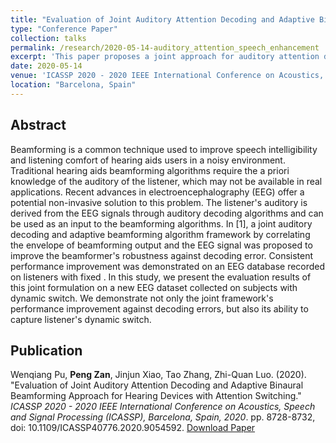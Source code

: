 ```yaml
---
title: "Evaluation of Joint Auditory Attention Decoding and Adaptive Binaural Beamforming Approach for Hearing Devices with Attention Switching"
type: "Conference Paper"
collection: talks
permalink: /research/2020-05-14-auditory_attention_speech_enhancement
excerpt: 'This paper proposes a joint approach for auditory attention detection and speech enhancement.'
date: 2020-05-14
venue: 'ICASSP 2020 - 2020 IEEE International Conference on Acoustics, Speech and Signal Processing (ICASSP)'
location: "Barcelona, Spain"
---
```


Abstract
------
Beamforming is a common technique used to improve speech intelligibility and listening comfort of hearing aids users in a noisy environment. Traditional hearing aids beamforming algorithms require the a priori knowledge of the auditory of the listener, which may not be available in real applications. Recent advances in electroencephalography (EEG) offer a potential non-invasive solution to this problem. The listener's auditory is derived from the EEG signals through auditory decoding algorithms and can be used as an input to the beamforming algorithms. In [1], a joint auditory decoding and adaptive beamforming algorithm framework by correlating the envelope of beamforming output and the EEG signal was proposed to improve the beamformer's robustness against decoding error. Consistent performance improvement was demonstrated on an EEG database recorded on listeners with fixed . In this study, we present the evaluation results of this joint formulation on a new EEG dataset collected on subjects with dynamic switch. We demonstrate not only the joint framework's performance improvement against decoding errors, but also its ability to capture listener's dynamic switch.

Publication
------
Wenqiang Pu, **Peng Zan**, Jinjun Xiao, Tao Zhang, Zhi-Quan Luo. (2020). &quot;Evaluation of Joint Auditory Attention Decoding and Adaptive Binaural Beamforming Approach for Hearing Devices with Attention Switching.&quot; <i>ICASSP 2020 - 2020 IEEE International Conference on Acoustics, Speech and Signal Processing (ICASSP), Barcelona, Spain, 2020</i>. pp. 8728-8732, doi: 10.1109/ICASSP40776.2020.9054592. [Download Paper](http://patrickzan.github.io/files/auditory_attention_speech_enhancement.pdf)
